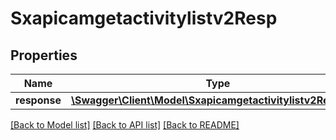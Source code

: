 # Sxapicamgetactivitylistv2Resp

## Properties
Name | Type | Description | Notes
------------ | ------------- | ------------- | -------------
**response** | [**\Swagger\Client\Model\Sxapicamgetactivitylistv2Response**](Sxapicamgetactivitylistv2Response.md) |  | [optional] 

[[Back to Model list]](../README.md#documentation-for-models) [[Back to API list]](../README.md#documentation-for-api-endpoints) [[Back to README]](../README.md)


